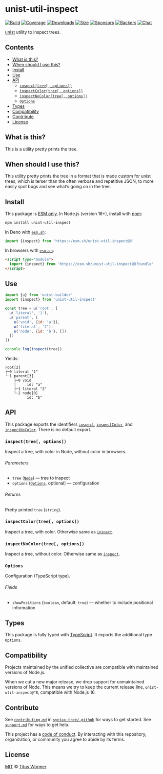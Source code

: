 # unist-util-inspect

[![Build][build-badge]][build]
[![Coverage][coverage-badge]][coverage]
[![Downloads][downloads-badge]][downloads]
[![Size][size-badge]][size]
[![Sponsors][sponsors-badge]][collective]
[![Backers][backers-badge]][collective]
[![Chat][chat-badge]][chat]

[unist][] utility to inspect trees.

## Contents

*   [What is this?](#what-is-this)
*   [When should I use this?](#when-should-i-use-this)
*   [Install](#install)
*   [Use](#use)
*   [API](#api)
    *   [`inspect(tree[, options])`](#inspecttree-options)
    *   [`inspectColor(tree[, options])`](#inspectcolortree-options)
    *   [`inspectNoColor(tree[, options])`](#inspectnocolortree-options)
    *   [`Options`](#options)
*   [Types](#types)
*   [Compatibility](#compatibility)
*   [Contribute](#contribute)
*   [License](#license)

## What is this?

This is a utility pretty prints the tree.

## When should I use this?

This utility pretty prints the tree in a format that is made custom for unist
trees, which is terser than the often verbose and repetitive JSON,
to more easily spot bugs and see what’s going on in the tree.

## Install

This package is [ESM only][esm].
In Node.js (version 16+), install with [npm][]:

```sh
npm install unist-util-inspect
```

In Deno with [`esm.sh`][esmsh]:

```js
import {inspect} from 'https://esm.sh/unist-util-inspect@8'
```

In browsers with [`esm.sh`][esmsh]:

```html
<script type="module">
  import {inspect} from 'https://esm.sh/unist-util-inspect@8?bundle'
</script>
```

## Use

```js
import {u} from 'unist-builder'
import {inspect} from 'unist-util-inspect'

const tree = u('root', [
  u('literal', '1'),
  u('parent', [
    u('void', {id: 'a'}),
    u('literal', '2'),
    u('node', {id: 'b'}, [])
  ])
])

console.log(inspect(tree))
```

Yields:

```text
root[2]
├─0 literal "1"
└─1 parent[3]
    ├─0 void
    │     id: "a"
    ├─1 literal "2"
    └─2 node[0]
          id: "b"
```

## API

This package exports the identifiers [`inspect`][api-inspect],
[`inspectColor`][api-inspectcolor], and [`inspectNoColor`][api-inspectnocolor].
There is no default export.

### `inspect(tree[, options])`

Inspect a tree, with color in Node, without color in browsers.

###### Parameters

*   `tree` ([`Node`][node])
    — tree to inspect
*   `options` ([`Options`][api-options], optional)
    — configuration

###### Returns

Pretty printed `tree` (`string`).

### `inspectColor(tree[, options])`

Inspect a tree, with color.
Otherwise same as [`inspect`][api-inspect].

### `inspectNoColor(tree[, options])`

Inspect a tree, without color.
Otherwise same as [`inspect`][api-inspect].

### `Options`

Configuration (TypeScript type).

###### Fields

*   `showPositions` (`boolean`, default: `true`)
    — whether to include positional information

## Types

This package is fully typed with [TypeScript][].
It exports the additional type [`Options`][api-options].

## Compatibility

Projects maintained by the unified collective are compatible with maintained
versions of Node.js.

When we cut a new major release, we drop support for unmaintained versions of
Node.
This means we try to keep the current release line, `unist-util-inspect@^8`,
compatible with Node.js 16.

## Contribute

See [`contributing.md`][contributing] in [`syntax-tree/.github`][health] for
ways to get started.
See [`support.md`][support] for ways to get help.

This project has a [code of conduct][coc].
By interacting with this repository, organization, or community you agree to
abide by its terms.

## License

[MIT][license] © [Titus Wormer][author]

<!-- Definition -->

[build-badge]: https://github.com/syntax-tree/unist-util-inspect/workflows/main/badge.svg

[build]: https://github.com/syntax-tree/unist-util-inspect/actions

[coverage-badge]: https://img.shields.io/codecov/c/github/syntax-tree/unist-util-inspect.svg

[coverage]: https://codecov.io/github/syntax-tree/unist-util-inspect

[downloads-badge]: https://img.shields.io/npm/dm/unist-util-inspect.svg

[downloads]: https://www.npmjs.com/package/unist-util-inspect

[size-badge]: https://img.shields.io/badge/dynamic/json?label=minzipped%20size&query=$.size.compressedSize&url=https://deno.bundlejs.com/?q=unist-util-inspect

[size]: https://bundlejs.com/?q=unist-util-inspect

[sponsors-badge]: https://opencollective.com/unified/sponsors/badge.svg

[backers-badge]: https://opencollective.com/unified/backers/badge.svg

[collective]: https://opencollective.com/unified

[chat-badge]: https://img.shields.io/badge/chat-discussions-success.svg

[chat]: https://github.com/syntax-tree/unist/discussions

[npm]: https://docs.npmjs.com/cli/install

[esm]: https://gist.github.com/sindresorhus/a39789f98801d908bbc7ff3ecc99d99c

[esmsh]: https://esm.sh

[typescript]: https://www.typescriptlang.org

[license]: license

[author]: https://wooorm.com

[health]: https://github.com/syntax-tree/.github

[contributing]: https://github.com/syntax-tree/.github/blob/main/contributing.md

[support]: https://github.com/syntax-tree/.github/blob/main/support.md

[coc]: https://github.com/syntax-tree/.github/blob/main/code-of-conduct.md

[unist]: https://github.com/syntax-tree/unist

[node]: https://github.com/syntax-tree/unist#node

[api-inspect]: #inspecttree-options

[api-inspectcolor]: #inspectcolortree-options

[api-inspectnocolor]: #inspectnocolortree-options

[api-options]: #options
